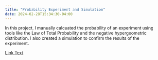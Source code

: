```yaml
---
title: "Probability Experiment and Simulation"
date: 2024-02-28T15:34:30-04:00
---
```


In this project, I manually calcuated the probability of an experiment using tools like the Law of Total Probability and the negative hypergeometric distribution. I also created a simulation to confirm the results of the experiment. 

<a href="https://github.com/azantek/azantek.github.io/blob/master/PortfolioCopy.html">Link Text</a>


